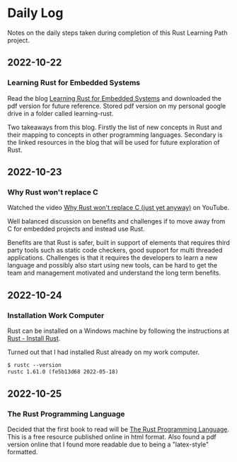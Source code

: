 # Daily Log

Notes on the daily steps taken during completion of this Rust Learning Path project.

## 2022-10-22

### Learning Rust for Embedded Systems

Read the blog [Learning Rust for Embedded Systems](https://www.embeddedrelated.com/showarticle/1432.php) and downloaded the pdf version for future reference. Stored pdf version on my personal google drive in a folder called learning-rust.

Two takeaways from this blog. Firstly the list of new concepts in Rust and their mapping to concepts in other programming languages. Secondary is the linked resources in the blog that will be used for future exploration of Rust.

## 2022-10-23

### Why Rust won't replace C

Watched the video [Why Rust won't replace C (just yet anyway)](https://youtu.be/ojEXMM_1bVA) on YouTube.

Well balanced discussion on benefits and challenges if to move away from C for embedded projects and instead use Rust.

Benefits are that Rust is safer, built in support of elements that requires third party tools such as static code checkers, good support for multi threaded applications. Challenges is that it requires the developers to learn a new language and possibly also start using new tools, can be hard to get the team and management motivated and understand the long term benefits.

## 2022-10-24

### Installation Work Computer

Rust can be installed on a Windows machine by following the instructions at [Rust - Install Rust](https://www.rust-lang.org/tools/install).

Turned out that I had installed Rust already on my work computer.

```txt
$ rustc --version
rustc 1.61.0 (fe5b13d68 2022-05-18)
```

## 2022-10-25

### The Rust Programming Language

Decided that the first book to read will be [The Rust Programming Language](https://doc.rust-lang.org/book/). This is a free resource published online in html format. Also found a pdf version online that I found more readable due to being a "latex-style" formatted.
